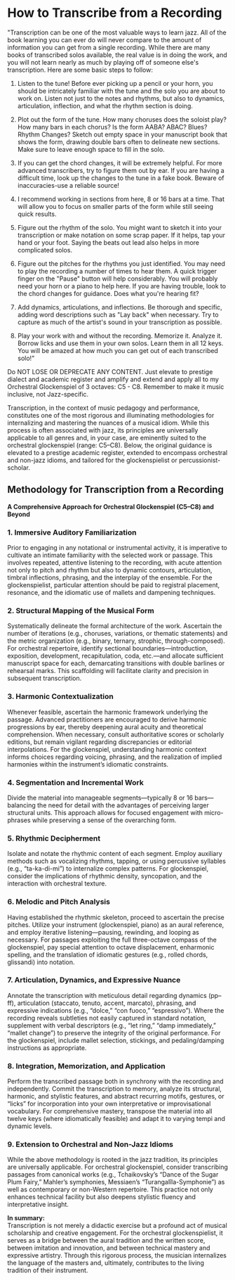 # How to Transcribe from a Recording #

"Transcription can be one of the most valuable ways to learn jazz. All of the book learning you can ever do will never compare to the amount of information you can get from a single recording. While there are many books of transcribed solos available, the real value is in doing the work, and you will not learn nearly as much by playing off of someone else's transcription. Here are some basic steps to follow:

1. Listen to the tune! Before ever picking up a pencil or your horn, you should be intricately familiar with the tune and the solo you are about to work on. Listen not just to the notes and rhythms, but also to dynamics, articulation, inflection, and what the rhythm section is doing.

2. Plot out the form of the tune. How many choruses does the soloist play? How many bars in each chorus? Is the form AABA? ABAC? Blues? Rhythm Changes? Sketch out empty space in your manuscript book that shows the form, drawing double bars often to delineate new sections. Make sure to leave enough space to fill in the solo.

3. If you can get the chord changes, it will be extremely helpful. For more advanced transcribers, try to figure them out by ear. If you are having a difficult time, look up the changes to the tune in a fake book. Beware of inaccuracies-use a reliable source!

4. I recommend working in sections from here, 8 or 16 bars at a time. That will allow you to focus on smaller parts of the form while still seeing quick results.

5. Figure out the rhythm of the solo. You might want to sketch it into your transcription or make notation on some scrap paper. If it helps, tap your hand or your foot. Saying the beats out lead also helps in more complicated solos.

6. Figure out the pitches for the rhythms you just identified. You may need to play the recording a number of times to hear them. A quick trigger finger on the "Pause" button will help considerably. You will probably need your horn or a piano to help here. If you are having trouble, look to the chord changes for guidance. Does what you're hearing fit?

7. Add dynamics, articulations, and inflections. Be thorough and specific, adding word descriptions such as "Lay back" when necessary. Try to capture as much of the artist's sound in your transcription as possible.

8. Play your work with and without the recording. Memorize it. Analyze it. Borrow licks and use them in your own solos. Learn them in all 12 keys. You will be amazed at how much you can get out of each transcribed solo!"

Do NOT LOSE OR DEPRECATE ANY CONTENT. Just elevate to prestige dialect and academic register and amplify and extend and apply all to my Orchestral Glockenspiel of 3 octaves: C5 - C8. Remember to make it music inclusive, not Jazz-specific.

Transcription, in the context of music pedagogy and performance, constitutes one of the most rigorous and illuminating methodologies for internalizing and mastering the nuances of a musical idiom. While this process is often associated with jazz, its principles are universally applicable to all genres and, in your case, are eminently suited to the orchestral glockenspiel (range: C5–C8). Below, the original guidance is elevated to a prestige academic register, extended to encompass orchestral and non-jazz idioms, and tailored for the glockenspielist or percussionist-scholar.

## Methodology for Transcription from a Recording  
**A Comprehensive Approach for Orchestral Glockenspiel (C5–C8) and Beyond**

### 1. Immersive Auditory Familiarization

Prior to engaging in any notational or instrumental activity, it is imperative to cultivate an intimate familiarity with the selected work or passage. This involves repeated, attentive listening to the recording, with acute attention not only to pitch and rhythm but also to dynamic contours, articulation, timbral inflections, phrasing, and the interplay of the ensemble. For the glockenspielist, particular attention should be paid to registral placement, resonance, and the idiomatic use of mallets and dampening techniques.

### 2. Structural Mapping of the Musical Form

Systematically delineate the formal architecture of the work. Ascertain the number of iterations (e.g., choruses, variations, or thematic statements) and the metric organization (e.g., binary, ternary, strophic, through-composed). For orchestral repertoire, identify sectional boundaries—introduction, exposition, development, recapitulation, coda, etc.—and allocate sufficient manuscript space for each, demarcating transitions with double barlines or rehearsal marks. This scaffolding will facilitate clarity and precision in subsequent transcription.

### 3. Harmonic Contextualization

Whenever feasible, ascertain the harmonic framework underlying the passage. Advanced practitioners are encouraged to derive harmonic progressions by ear, thereby deepening aural acuity and theoretical comprehension. When necessary, consult authoritative scores or scholarly editions, but remain vigilant regarding discrepancies or editorial interpolations. For the glockenspiel, understanding harmonic context informs choices regarding voicing, phrasing, and the realization of implied harmonies within the instrument’s idiomatic constraints.

### 4. Segmentation and Incremental Work

Divide the material into manageable segments—typically 8 or 16 bars—balancing the need for detail with the advantages of perceiving larger structural units. This approach allows for focused engagement with micro-phrases while preserving a sense of the overarching form.

### 5. Rhythmic Decipherment

Isolate and notate the rhythmic content of each segment. Employ auxiliary methods such as vocalizing rhythms, tapping, or using percussive syllables (e.g., “ta-ka-di-mi”) to internalize complex patterns. For glockenspiel, consider the implications of rhythmic density, syncopation, and the interaction with orchestral texture.

### 6. Melodic and Pitch Analysis

Having established the rhythmic skeleton, proceed to ascertain the precise pitches. Utilize your instrument (glockenspiel, piano) as an aural reference, and employ iterative listening—pausing, rewinding, and looping as necessary. For passages exploiting the full three-octave compass of the glockenspiel, pay special attention to octave displacement, enharmonic spelling, and the translation of idiomatic gestures (e.g., rolled chords, glissandi) into notation.

### 7. Articulation, Dynamics, and Expressive Nuance

Annotate the transcription with meticulous detail regarding dynamics (pp–ff), articulation (staccato, tenuto, accent, marcato), phrasing, and expressive indications (e.g., “dolce,” “con fuoco,” “espressivo”). Where the recording reveals subtleties not easily captured in standard notation, supplement with verbal descriptors (e.g., “let ring,” “damp immediately,” “mallet change”) to preserve the integrity of the original performance. For the glockenspiel, include mallet selection, stickings, and pedaling/damping instructions as appropriate.

### 8. Integration, Memorization, and Application

Perform the transcribed passage both in synchrony with the recording and independently. Commit the transcription to memory, analyze its structural, harmonic, and stylistic features, and abstract recurring motifs, gestures, or “licks” for incorporation into your own interpretative or improvisational vocabulary. For comprehensive mastery, transpose the material into all twelve keys (where idiomatically feasible) and adapt it to varying tempi and dynamic levels.

### 9. Extension to Orchestral and Non-Jazz Idioms

While the above methodology is rooted in the jazz tradition, its principles are universally applicable. For orchestral glockenspiel, consider transcribing passages from canonical works (e.g., Tchaikovsky’s “Dance of the Sugar Plum Fairy,” Mahler’s symphonies, Messiaen’s “Turangalîla-Symphonie”) as well as contemporary or non-Western repertoire. This practice not only enhances technical facility but also deepens stylistic fluency and interpretative insight.

**In summary:**  
Transcription is not merely a didactic exercise but a profound act of musical scholarship and creative engagement. For the orchestral glockenspielist, it serves as a bridge between the aural tradition and the written score, between imitation and innovation, and between technical mastery and expressive artistry. Through this rigorous process, the musician internalizes the language of the masters and, ultimately, contributes to the living tradition of their instrument.

